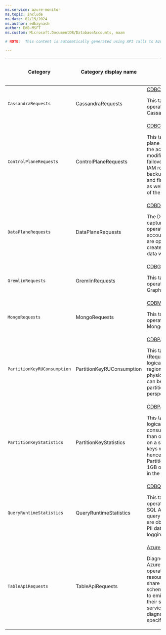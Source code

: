 ```yaml
---
ms.service: azure-monitor
ms.topic: include
ms.date: 02/19/2024
ms.author: edbaynash
author: EdB-MSFT
ms.custom: Microsoft.DocumentDB/DatabaseAccounts, naam

# NOTE:  This content is automatically generated using API calls to Azure. Any edits made on these files will be overwritten in the next run of the script. 

---
```

  
  
|Category|Category display name| Log table| [Supports basic log plan](/azure/azure-monitor/logs/basic-logs-configure?tabs=portal-1#compare-the-basic-and-analytics-log-data-plans)|[Supports ingestion-time transformation](/azure/azure-monitor/essentials/data-collection-transformations)| Example queries |Costs to export|
|---|---|---|---|---|---|---|
|`CassandraRequests` |CassandraRequests |[CDBCassandraRequests](/azure/azure-monitor/reference/tables/cdbcassandrarequests)<p>This table details data plane operations, specifically for Cassandra API accounts.|Yes|Yes||No |
|`ControlPlaneRequests` |ControlPlaneRequests |[CDBControlPlaneRequests](/azure/azure-monitor/reference/tables/cdbcontrolplanerequests)<p>This table details all control plane operations executed on the account, which include modifications to the regional failover policy, indexing policy, IAM role assignments, backup/restore policies, VNet and firewall rules, private links as well as updates and deletes of the account.|Yes|Yes||No |
|`DataPlaneRequests` |DataPlaneRequests |[CDBDataPlaneRequests](/azure/azure-monitor/reference/tables/cdbdataplanerequests)<p>The DataPlaneRequests table captures every data plane operation for the Cosmos DB account. Data Plane requests are operations executed to create, update, delete or retrieve data within the account.|Yes|Yes||No |
|`GremlinRequests` |GremlinRequests |[CDBGremlinRequests](/azure/azure-monitor/reference/tables/cdbgremlinrequests)<p>This table details data plane operations, specifically for Graph API accounts.|Yes|Yes||No |
|`MongoRequests` |MongoRequests |[CDBMongoRequests](/azure/azure-monitor/reference/tables/cdbmongorequests)<p>This table details data plane operations, specifically for Mongo API accounts.|Yes|Yes||No |
|`PartitionKeyRUConsumption` |PartitionKeyRUConsumption |[CDBPartitionKeyRUConsumption](/azure/azure-monitor/reference/tables/cdbpartitionkeyruconsumption)<p>This table details the RU (Request Unit) consumption for logical partition keys in each region, within each of their physical partitions. This data can be used to identify hot partitions from a request volume perspective.|Yes|Yes||No |
|`PartitionKeyStatistics` |PartitionKeyStatistics |[CDBPartitionKeyStatistics](/azure/azure-monitor/reference/tables/cdbpartitionkeystatistics)<p>This table provides outlier logical partition keys that have consumed more storage space than others. Statistics are based on a sub-sampling of partition keys within the collection and hence these are approximate. Partition keys that are below 1GB of storage may not show up in the reported statistics.|Yes|Yes||No |
|`QueryRuntimeStatistics` |QueryRuntimeStatistics |[CDBQueryRuntimeStatistics](/azure/azure-monitor/reference/tables/cdbqueryruntimestatistics)<p>This table details query operations executed against a SQL API account. By default, the query text and its parameters are obfuscated to avoid logging PII data with full text query logging available by request.|Yes|Yes||No |
|`TableApiRequests` |TableApiRequests |[AzureDiagnostics](/azure/azure-monitor/reference/tables/azurediagnostics)<p>Diagnostic logs emitted by Azure services describe the operation of those services or resources. All diagnostic logs share a common top-level schema, which services extend to emit unique properties for their specifc events. Note: many services are now ingesting their diagnostic logs into resource-specific tables, see more here|No|No|[Queries](../../queries/azurediagnostics.md#queries-for-microsoftdocumentdb)|Yes |